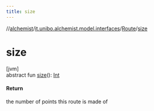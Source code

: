 ```yaml
---
title: size
---
```

//[alchemist](../../../index.html)/[it.unibo.alchemist.model.interfaces](../index.html)/[Route](index.html)/[size](size.html)



# size



[jvm]\
abstract fun [size](size.html)(): [Int](https://kotlinlang.org/api/latest/jvm/stdlib/kotlin/-int/index.html)



#### Return



the number of points this route is made of





